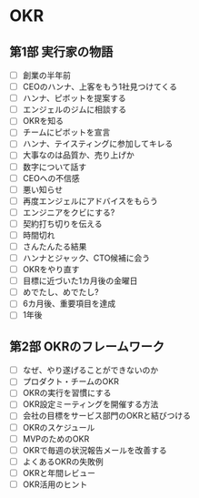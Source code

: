 # OKR
## 第1部 実行家の物語
 - [ ] 創業の半年前
 - [ ] CEOのハンナ、上客をもう1社見つけてくる
 - [ ] ハンナ、ピボットを提案する
 - [ ] エンジェルのジムに相談する
 - [ ] OKRを知る
 - [ ] チームにピボットを宣言
 - [ ] ハンナ、テイスティングに参加してキレる
 - [ ] 大事なのは品質か、売り上げか
 - [ ] 数字について話す
 - [ ] CEOへの不信感
 - [ ] 悪い知らせ
 - [ ] 再度エンジェルにアドバイスをもらう
 - [ ] エンジニアをクビにする?
 - [ ] 契約打ち切りを伝える
 - [ ] 時間切れ
 - [ ] さんたんたる結果
 - [ ] ハンナとジャック、CTO候補に会う
 - [ ] OKRをやり直す
 - [ ] 目標に近づいた1カ月後の金曜日
 - [ ] めでたし、めでたし?
 - [ ] 6カ月後、重要項目を達成
 - [ ] 1年後

## 第2部 OKRのフレームワーク
 - [ ] なぜ、やり遂げることができないのか
 - [ ] プロダクト・チームのOKR 
 - [ ] OKRの実行を習慣にする
 - [ ] OKR設定ミーティングを開催する方法
 - [ ] 会社の目標をサービス部門のOKRと結びつける
 - [ ] OKRのスケジュール
 - [ ] MVPのためのOKR
 - [ ] OKRで毎週の状況報告メールを改善する
 - [ ] よくあるOKRの失敗例
 - [ ] OKRと年間レビュー
 - [ ] OKR活用のヒント
